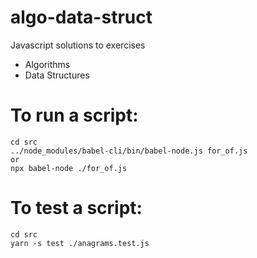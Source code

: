 # algo-data-struct

Javascript solutions to exercises

- Algorithms
- Data Structures

# To run a script:

```
cd src
../node_modules/babel-cli/bin/babel-node.js for_of.js
or
npx babel-node ./for_of.js
```

# To test a script:

```
cd src
yarn -s test ./anagrams.test.js
```
